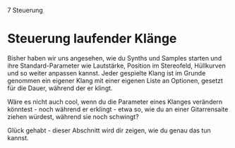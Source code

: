 7 Steuerung

# Steuerung laufender Klänge

Bisher haben wir uns angesehen, wie du Synths und Samples starten und ihre Standard-Parameter wie Lautstärke, Position im Stereofeld, Hüllkurven und so weiter anpassen kannst. Jeder gespielte Klang ist im Grunde genommen ein eigener Klang mit einer eigenen Liste an Optionen, gesetzt für die Dauer, während der er klingt.

Wäre es nicht auch cool, wenn du die Parameter eines Klanges verändern könntest - noch während er erklingt - etwa so, wie du an einer Gitarrensaite ziehen würdest, während sie noch schwingt?

Glück gehabt - dieser Abschnitt wird dir zeigen, wie du genau das tun kannst.
